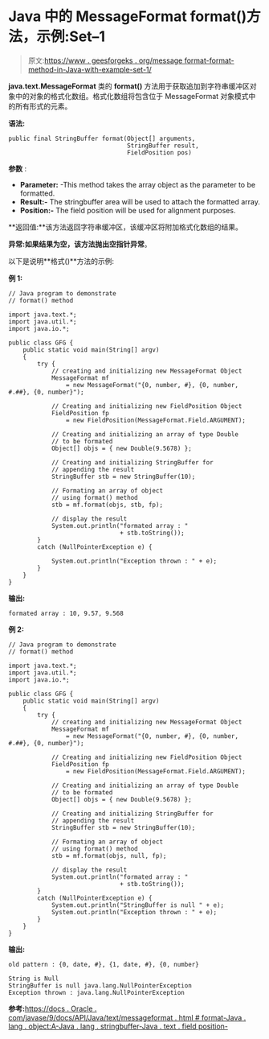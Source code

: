 # Java 中的 MessageFormat format()方法，示例:Set–1

> 原文:[https://www . geesforgeks . org/message format-format-method-in-Java-with-example-set-1/](https://www.geeksforgeeks.org/messageformat-format-method-in-java-with-example-set-1/)

**java.text.MessageFormat** 类的 **format()** 方法用于获取追加到字符串缓冲区对象中的对象的格式化数组。格式化数组将包含位于 MessageFormat 对象模式中的所有形式的元素。

**语法:**

```
public final StringBuffer format(Object[] arguments,
                                 StringBuffer result,
                                 FieldPosition pos)
```

**参数** :

*   **Parameter:** -This method takes the array object as the parameter to be formatted.
*   **Result:-** The stringbuffer area will be used to attach the formatted array.
*   **Position:-** The field position will be used for alignment purposes.

**返回值:**该方法返回字符串缓冲区，该缓冲区将附加格式化数组的结果。

**异常:**如果结果为空，该方法抛出**空指针异常**。

以下是说明**格式()**方法的示例:

**例 1:**

```
// Java program to demonstrate
// format() method

import java.text.*;
import java.util.*;
import java.io.*;

public class GFG {
    public static void main(String[] argv)
    {
        try {
            // creating and initializing new MessageFormat Object
            MessageFormat mf
                = new MessageFormat("{0, number, #}, {0, number, #.##}, {0, number}");

            // Creating and initializing new FieldPosition Object
            FieldPosition fp
                = new FieldPosition(MessageFormat.Field.ARGUMENT);

            // Creating and initializing an array of type Double
            // to be formated
            Object[] objs = { new Double(9.5678) };

            // Creating and initializing StringBuffer for
            // appending the result
            StringBuffer stb = new StringBuffer(10);

            // Formating an array of object
            // using format() method
            stb = mf.format(objs, stb, fp);

            // display the result
            System.out.println("formated array : "
                               + stb.toString());
        }
        catch (NullPointerException e) {

            System.out.println("Exception thrown : " + e);
        }
    }
}
```

**输出:**

```
formated array : 10, 9.57, 9.568

```

**例 2:**

```
// Java program to demonstrate
// format() method

import java.text.*;
import java.util.*;
import java.io.*;

public class GFG {
    public static void main(String[] argv)
    {
        try {
            // creating and initializing new MessageFormat Object
            MessageFormat mf
                = new MessageFormat("{0, number, #}, {0, number, #.##}, {0, number}");

            // Creating and initializing new FieldPosition Object
            FieldPosition fp
                = new FieldPosition(MessageFormat.Field.ARGUMENT);

            // Creating and initializing an array of type Double
            // to be formated
            Object[] objs = { new Double(9.5678) };

            // Creating and initializing StringBuffer for
            // appending the result
            StringBuffer stb = new StringBuffer(10);

            // Formating an array of object
            // using format() method
            stb = mf.format(objs, null, fp);

            // display the result
            System.out.println("formated array : "
                               + stb.toString());
        }
        catch (NullPointerException e) {
            System.out.println("StringBuffer is null " + e);
            System.out.println("Exception thrown : " + e);
        }
    }
}
```

**输出:**

```
old pattern : {0, date, #}, {1, date, #}, {0, number}

String is Null
StringBuffer is null java.lang.NullPointerException
Exception thrown : java.lang.NullPointerException

```

**参考:**[https://docs . Oracle . com/javase/9/docs/API/Java/text/messageformat . html # format-Java . lang . object:A-Java . lang . stringbuffer-Java . text . field position-](https://docs.oracle.com/javase/9/docs/api/java/text/MessageFormat.html#format-java.lang.Object:A-java.lang.StringBuffer-java.text.FieldPosition-)